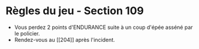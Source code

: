 # Règles du jeu - Section 109

- Vous perdez 2 points d'ENDURANCE suite à un coup d'épée asséné par le policier.
- Rendez-vous au [[204]] après l'incident.